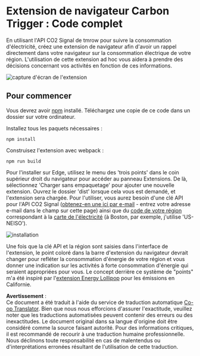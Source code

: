 <!--
CO_OP_TRANSLATOR_METADATA:
{
  "original_hash": "cbaf73f94a9ab4c680a10ef871e92948",
  "translation_date": "2025-08-23T23:49:34+00:00",
  "source_file": "5-browser-extension/solution/translation/README.es.md",
  "language_code": "fr"
}
-->
# Extension de navigateur Carbon Trigger : Code complet

En utilisant l'API CO2 Signal de tmrow pour suivre la consommation d'électricité, créez une extension de navigateur afin d'avoir un rappel directement dans votre navigateur sur la consommation électrique de votre région. L'utilisation de cette extension ad hoc vous aidera à prendre des décisions concernant vos activités en fonction de ces informations.

![capture d'écran de l'extension](../../../../../5-browser-extension/solution/start/extension-screenshot.png)

## Pour commencer

Vous devrez avoir [npm](https://npmjs.com) installé. Téléchargez une copie de ce code dans un dossier sur votre ordinateur.

Installez tous les paquets nécessaires :

```
npm install
```

Construisez l'extension avec webpack :

```
npm run build
```

Pour l'installer sur Edge, utilisez le menu des 'trois points' dans le coin supérieur droit du navigateur pour accéder au panneau Extensions. De là, sélectionnez 'Charger sans empaquetage' pour ajouter une nouvelle extension. Ouvrez le dossier 'dist' lorsque cela vous est demandé, et l'extension sera chargée. Pour l'utiliser, vous aurez besoin d'une clé API pour l'API CO2 Signal ([obtenez-en une ici par e-mail](https://www.co2signal.com/) - entrez votre adresse e-mail dans le champ sur cette page) ainsi que du [code de votre région](http://api.electricitymap.org/v3/zones) correspondant à la [carte de l'électricité](https://www.electricitymap.org/map) (à Boston, par exemple, j'utilise 'US-NEISO').

![installation](../../../../../5-browser-extension/solution/start/install-on-edge.png)

Une fois que la clé API et la région sont saisies dans l'interface de l'extension, le point coloré dans la barre d'extension du navigateur devrait changer pour refléter la consommation d'énergie de votre région et vous donner une indication sur les activités à forte consommation d'énergie qui seraient appropriées pour vous. Le concept derrière ce système de "points" m'a été inspiré par l'[extension Energy Lollipop](https://energylollipop.com/) pour les émissions en Californie.

**Avertissement** :  
Ce document a été traduit à l'aide du service de traduction automatique [Co-op Translator](https://github.com/Azure/co-op-translator). Bien que nous nous efforcions d'assurer l'exactitude, veuillez noter que les traductions automatisées peuvent contenir des erreurs ou des inexactitudes. Le document original dans sa langue d'origine doit être considéré comme la source faisant autorité. Pour des informations critiques, il est recommandé de recourir à une traduction humaine professionnelle. Nous déclinons toute responsabilité en cas de malentendus ou d'interprétations erronées résultant de l'utilisation de cette traduction.